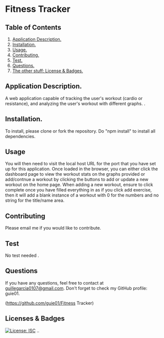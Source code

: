 # Fitness Tracker

  ## Table of Contents
  1. [ Application Description. ](#application)
  2. [ Installation. ](#installation)
  2. [ Usage. ](#usage)
  3. [ Contributing. ](#contribution)
  4. [ Test. ](#test)
  5. [ Questions. ](#questions)
  6. [ The other stuff: License & Badges. ](#license)
  
  
  <a name="application"></a>
  ## Application Description.
  
  A web application capable of tracking the user's workout (cardio or resistance), and analyzing the user's workout with different graphs. .
  <a name="installation"></a>
  ## Installation.
  
  To install, please clone or fork the repository. Do "npm install" to install all dependencies.
  
  <a name="usage"></a>
  ## Usage
  
   You will then need to visit the local host URL for the port that you have set up for this application. Once loaded in the browser, you can either click the dashboard page to view the workout stats on the graphs provided or add/contnue a workout by clicking the buttons to add or update a new workout on the home page. When adding a new workout, ensure to click complete once you have filled everything in as if you click add exercise, then it will add a blank instance of a workout with 0 for the numbers and no string for the title/name area.
  
  <a name="contribution"></a>
  ## Contributing
  
  Please email me if you would like to contribute.
  
  <a name="test"></a>
  ## Test
  
  No test needed .
  
  <a name="questions"></a>
  ## Questions
  
  If you have any questions, feel free to contact at guillegarcia0107@gmail.com. Don't forget to check my GitHub profile: guie01.

  (https://github.com/guie01/Fitness Tracker)
  
  <a name="license"></a>
  ## Licenses & Badges
  [![License: ISC](https://img.shields.io/badge/License-ISC-blue.svg)](https://opensource.org/licenses/ISC)
  ..
  
  
